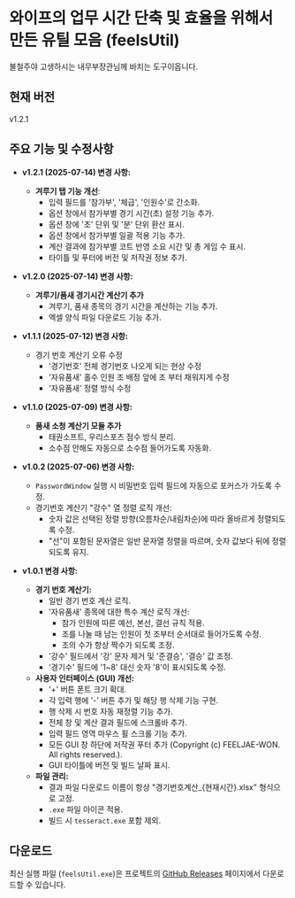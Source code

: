 # 와이프의 업무 시간 단축 및 효율을 위해서 만든 유틸 모음 (feelsUtil)

불철주야 고생하시는 내무부장관님께 바치는 도구이옵니다.

## 현재 버전

v1.2.1

## 주요 기능 및 수정사항

*   **v1.2.1 (2025-07-14) 변경 사항:**
    *   **겨루기 탭 기능 개선**:
        *   입력 필드를 '참가부', '체급', '인원수'로 간소화.
        *   옵션 창에서 참가부별 경기 시간(초) 설정 기능 추가.
        *   옵션 창에 '초' 단위 및 '분' 단위 환산 표시.
        *   옵션 창에서 참가부별 일괄 적용 기능 추가.
        *   계산 결과에 참가부별 코트 반영 소요 시간 및 총 게임 수 표시.
        *   타이틀 및 푸터에 버전 및 저작권 정보 추가.

*   **v1.2.0 (2025-07-14) 변경 사항:**
    *   **겨루기/품새 경기시간 계산기 추가**
        *   겨루기, 품새 종목의 경기 시간을 계산하는 기능 추가.
        *   엑셀 양식 파일 다운로드 기능 추가.

*   **v1.1.1 (2025-07-12) 변경 사항:**
    *   경기 번호 계산기 오류 수정
        *   '경기번호' 전체 경기번호 나오게 되는 현상 수정
        *   '자유품새' 홀수 인원 조 배정 앞에 조 부터 채워지게 수정
        *   '자유품새' 정렬 방식 수정

*   **v1.1.0 (2025-07-09) 변경 사항:**
    *   **품새 소청 계산기 모듈 추가**
        *   태권소프트, 우리스포츠 점수 방식 분리.
        *   소수점 안해도 자동으로 소수점 들어가도록 자동화.

*   **v1.0.2 (2025-07-06) 변경 사항:**
    *   `PasswordWindow` 실행 시 비밀번호 입력 필드에 자동으로 포커스가 가도록 수정.
    *   경기번호 계산기 "강수" 열 정렬 로직 개선:
        *   숫자 값은 선택된 정렬 방향(오름차순/내림차순)에 따라 올바르게 정렬되도록 수정.
        *   "선"이 포함된 문자열은 일반 문자열 정렬을 따르며, 숫자 값보다 뒤에 정렬되도록 유지.

*   **v1.0.1 변경 사항:**
    *   **경기 번호 계산기:**
        *   일반 경기 번호 계산 로직.
        *   '자유품새' 종목에 대한 특수 계산 로직 개선:
            *   참가 인원에 따른 예선, 본선, 결선 규칙 적용.
            *   조를 나눌 때 남는 인원이 첫 조부터 순서대로 들어가도록 수정.
            *   조의 수가 항상 짝수가 되도록 조정.
        *   '강수' 필드에서 '강' 문자 제거 및 '준결승', '결승' 값 조정.
        *   '경기수' 필드에 '1~8' 대신 숫자 '8'이 표시되도록 수정.
    *   **사용자 인터페이스 (GUI) 개선:**
        *   '+' 버튼 폰트 크기 확대.
        *   각 입력 행에 '-' 버튼 추가 및 해당 행 삭제 기능 구현.
        *   행 삭제 시 번호 자동 재정렬 기능 추가.
        *   전체 창 및 계산 결과 필드에 스크롤바 추가.
        *   입력 필드 영역 마우스 휠 스크롤 기능 추가.
        *   모든 GUI 창 하단에 저작권 푸터 추가 (Copyright (c) FEELJAE-WON. All rights reserved.).
        *   GUI 타이틀에 버전 및 빌드 날짜 표시.
    *   **파일 관리:**
        *   결과 파일 다운로드 이름이 항상 "경기번호계산_{현재시간}.xlsx" 형식으로 고정.
        *   `.exe` 파일 아이콘 적용.
        *   빌드 시 `tesseract.exe` 포함 제외.

## 다운로드

최신 실행 파일 (`feelsUtil.exe`)은 프로젝트의 [GitHub Releases](https://github.com/Feeljae-Won/challenge_utils/releases) 페이지에서 다운로드할 수 있습니다.